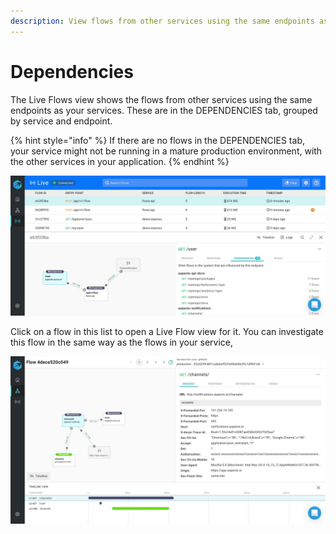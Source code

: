 ```yaml
---
description: View flows from other services using the same endpoints as your service
---
```


# Dependencies

The Live Flows view shows the flows from other services using the same endpoints as your services. These are in the DEPENDENCIES tab, grouped by service and endpoint.

{% hint style="info" %}
If there are no flows in the DEPENDENCIES tab,  your service might not be running in a mature   production environment, with the other services in your application.
{% endhint %}

![](../../.gitbook/assets/whatsapp-image-2020-11-08-at-15.30.22-dependencies.jpeg)



Click on a flow in this list to open a Live Flow view for it. You can investigate this flow in the same way as  the flows in your service,

![](../../.gitbook/assets/whatsapp-image-2020-11-10-at-15.57.16-dependencies-flow-detail.jpeg)



 






